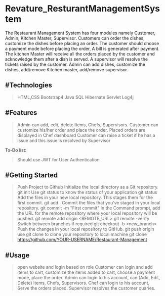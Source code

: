 # Revature_ResturantManagementSystem

The Restaurant Management System has four modules namely Customer, Admin, Kitchen Master, Supervisor. Customers can order the dishes, customize the dishes before placing an order. The customer should choose a payment mode before placing the order, A bill is generated after payment. The kitchen Master will receive all the orders placed by the customer and acknowledge them after a dish is served. A supervisor will resolve the tickets raised by the customer. Admin can add dishes, customize the dishes, add/remove Kitchen master, add/remove supervisor.


#Technologies
-------------------------------------------------------------------------------------------------------------------------------
> HTML,CSS
> Bootstrap4
> Java
> SQL
> Hibernate
> Servlet
> Log4j

#Features
-------------------------------------------------------------------------------------------------------------------------------
> Admin can add, edit, delete Items, Chefs, Supervisors.
> Customer can customize his/her order and place the order.
> Placed orders are displayed in Chef dashboard
> Customer can raise a ticket if he has a issue and this issue is resolved by Supervisor
> 
To-Do list:
> Should use JWT for User Authentication

#Getting Started
-------------------------------------------------------------------------------------------------------------------------------
> Push Project to Github
> Initialize the local directory as a Git repository.
> git init
> Use git status to know the status of your application
> git status
> Add the files in your new local repository. This stages them for the first commit.
> git add .
> Commit the files that you've staged in your local repository.
> git commit -m "First commit"
> In the Command prompt, add the URL for the remote repository where your local repository will be pushed.
> git remote add origin <REMOTE_URL>
> git remote -verify
> Switch between branches if required
> git checkout -b <new_branch>
> Push the changes in your local repository to GitHub.
> git push origin <selected branch>
> use git clone to clone your repository to local machine
> git clone https://github.com/YOUR-USERNAME/Restaurant-Management
  
#Usage
-------------------------------------------------------------------------------------------------------------------------------
> open website and login based on role
> Customer can login and add items to cart, customize the items added to cart, choose a payment mode, place the order.
> Admin can login to his account, can (Add, Edit, Delete) Items, Chefs, Supervisors.
> Chef can login to his account, Serve the orders placed.
> Supervisor resolves the customer quaries.
 
